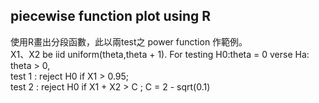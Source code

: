 ## piecewise function plot using R

使用R畫出分段函數，此以兩test之 power function 作範例。\
X1、X2 be iid uniform(theta,theta + 1). For testing H0:theta = 0 verse Ha: theta > 0,\
test 1 : reject H0 if X1 > 0.95;\
test 2 : reject H0 if X1 + X2 > C ; C = 2 - sqrt(0.1)

